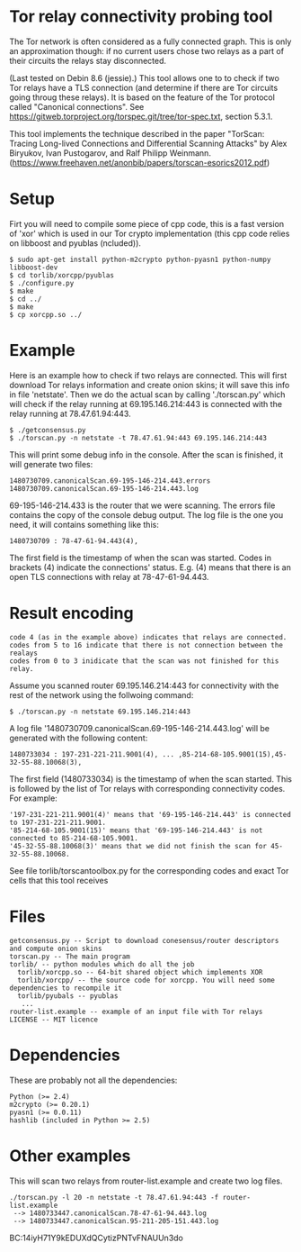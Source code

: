 Tor relay connectivity probing tool
===================================

The Tor network is often considered as a fully connected graph. This is only an
approximation though: if no current users chose two relays as a part of their
circuits the relays stay disconnected.

(Last tested on Debin 8.6 (jessie).)
This tool allows one to to check if two Tor relays have a TLS connection 
(and determine if there are Tor circuits going throug these relays). It
is based on the feature of the Tor protocol called "Canonical connections". See
https://gitweb.torproject.org/torspec.git/tree/tor-spec.txt, section 5.3.1.


This tool implements the technique described in the paper
"TorScan: Tracing Long-lived Connections and Differential Scanning Attacks" by
Alex Biryukov, Ivan Pustogarov, and Ralf Philipp Weinmann.
(https://www.freehaven.net/anonbib/papers/torscan-esorics2012.pdf)

Setup
===============

Firt you will need to compile some piece of cpp code, this is a fast version of
'xor' which is used in our Tor crypto implementation (this cpp code relies on
libboost and pyublas (ncluded)).

	$ sudo apt-get install python-m2crypto python-pyasn1 python-numpy libboost-dev
	$ cd torlib/xorcpp/pyublas
	$ ./configure.py
	$ make
	$ cd ../
	$ make
	$ cp xorcpp.so ../

Example
===============

Here is an example how to check if two relays are connected.
This will first download Tor relays information and create onion skins;
it will save this info in file 'netstate'.
Then we do the actual scan by calling './torscan.py' which will check
if the relay running at 69.195.146.214:443 is connected with the relay running
at 78.47.61.94:443.

	$ ./getconsensus.py     
	$ ./torscan.py -n netstate -t 78.47.61.94:443 69.195.146.214:443

This will print some debug info in the console. 
After the scan is finished, it will generate two files:

	1480730709.canonicalScan.69-195-146-214.443.errors
	1480730709.canonicalScan.69-195-146-214.443.log

69-195-146-214.433 is the router that we were scanning.
The errors file contains the copy of the console debug output.
The log file is the one you need, it will contains something like this:

	1480730709 : 78-47-61-94.443(4),

The first field is the timestamp of when the scan was started.
Codes in brackets (4) indicate the connections' status.
E.g. (4) means that there is an open TLS connections with relay at 78-47-61-94.443.

Result encoding
===============

	code 4 (as in the example above) indicates that relays are connected.
	codes from 5 to 16 indicate that there is not connection between the realays
	codes from 0 to 3 inidicate that the scan was not finished for this relay.

Assume you scanned router 69.195.146.214:443 for connectivity with the rest of
the network using the follwoing command:

	$ ./torscan.py -n netstate 69.195.146.214:443

A log file '1480730709.canonicalScan.69-195-146-214.443.log' will be generated with
the following content:

	1480733034 : 197-231-221-211.9001(4), ... ,85-214-68-105.9001(15),45-32-55-88.10068(3),

The first field (1480733034) is the timestamp of when the scan started.
This is followed by the list of Tor relays with corresponding connectivity codes. For example:

	'197-231-221-211.9001(4)' means that '69-195-146-214.443' is connected to 197-231-221-211.9001.
	'85-214-68-105.9001(15)' means that '69-195-146-214.443' is not connected to 85-214-68-105.9001.
	'45-32-55-88.10068(3)' means that we did not finish the scan for 45-32-55-88.10068.

See file torlib/torscantoolbox.py for the corresponding codes and exact Tor cells that
this tool receives

Files
=====

	getconsensus.py -- Script to download conesensus/router descriptors and compute onion skins
	torscan.py -- The main program
	torlib/ -- python modules which do all the job
	  torlib/xorcpp.so -- 64-bit shared object which implements XOR 
	  torlib/xorcpp/ -- the source code for xorcpp. You will need some dependencies to recompile it 
	  torlib/pyubals -- pyublas 
	   ...
	router-list.example -- example of an input file with Tor relays
	LICENSE -- MIT licence

Dependencies
============
These are probably not all the dependencies:

	Python (>= 2.4)
	m2crypto (>= 0.20.1)
	pyasn1 (>= 0.0.11)
	hashlib (included in Python >= 2.5)


Other examples
==============

This will scan two relays from router-list.example and create two log files.

	./torscan.py -l 20 -n netstate -t 78.47.61.94:443 -f router-list.example
	 --> 1480733447.canonicalScan.78-47-61-94.443.log
	 --> 1480733447.canonicalScan.95-211-205-151.443.log


BC:14iyH71Y9kEDUXdQCytizPNTvFNAUUn3do 
